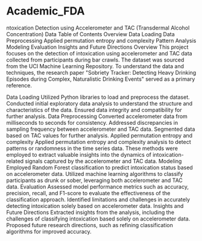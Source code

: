 # Academic_FDA

ntoxication Detection using Accelerometer and TAC (Transdermal Alcohol Concentration) Data
Table of Contents
Overview
Data Loading
Data Preprocessing
Applied permutation entropy and complexity
Pattern Analysis
Modeling
Evaluation
Insights and Future Directions
Overview
This project focuses on the detection of intoxication using accelerometer and TAC data collected from participants during bar crawls. The dataset was sourced from the UCI Machine Learning Repository. To understand the data and techniques, the research paper "Sobriety Tracker: Detecting Heavy Drinking Episodes during Complex, Naturalistic Drinking Events" served as a primary reference.

Data Loading
Utilized Python libraries to load and preprocess the dataset.
Conducted initial exploratory data analysis to understand the structure and characteristics of the data.
Ensured data integrity and compatibility for further analysis.
Data Preprocessing
Converted accelerometer data from milliseconds to seconds for consistency.
Addressed discrepancies in sampling frequency between accelerometer and TAC data.
Segmented data based on TAC values for further analysis.
Applied permutation entropy and complexity
Applied permutation entropy and complexity analysis to detect patterns or randomness in the time series data.
These methods were employed to extract valuable insights into the dynamics of intoxication-related signals captured by the accelerometer and TAC data.
Modeling
Employed Random Forest classification to predict intoxication status based on accelerometer data.
Utilized machine learning algorithms to classify participants as drunk or sober, leveraging both accelerometer and TAC data.
Evaluation
Assessed model performance metrics such as accuracy, precision, recall, and F1-score to evaluate the effectiveness of the classification approach.
Identified limitations and challenges in accurately detecting intoxication solely based on accelerometer data.
Insights and Future Directions
Extracted insights from the analysis, including the challenges of classifying intoxication based solely on accelerometer data.
Proposed future research directions, such as refining classification algorithms for improved accuracy.
